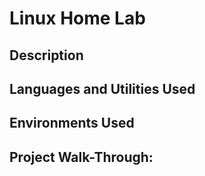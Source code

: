 # Linux Home Lab


## Description


## Languages and Utilities Used


## Environments Used


## Project Walk-Through:
